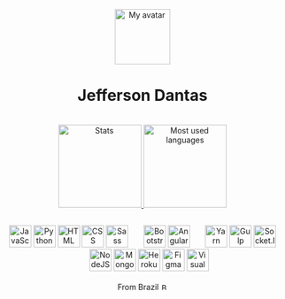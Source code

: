 <div align="center">
  <img height="100" src="https://josejefferson.github.io/avatar-rounded.png" alt="My avatar">
  <h1>Jefferson Dantas</h1>
</div>
&nbsp;
<div align="center">
  <a href="https://github.com/josejefferson?tab=repositories">
    <img height="150em" src="https://github-readme-stats.vercel.app/api?username=josejefferson&show_icons=true&theme=gruvbox&include_all_commits=true&count_private=true" alt="Stats">
    <img height="150em" src="https://github-readme-stats.vercel.app/api/top-langs/?username=josejefferson&layout=compact&langs_count=7&theme=gruvbox" alt="Most used languages">
  </a>
</div>

##
<div align="center">
  <img height="40" src="https://cdn.jsdelivr.net/gh/devicons/devicon/icons/javascript/javascript-original.svg" alt="JavaScript" title="JavaScript">
  <img height="40" src="https://cdn.jsdelivr.net/gh/devicons/devicon/icons/python/python-original.svg" alt="Python" title="Python">
  <img height="40" src="https://cdn.jsdelivr.net/gh/devicons/devicon/icons/html5/html5-original.svg" alt="HTML" title="HTML">
  <img height="40" src="https://cdn.jsdelivr.net/gh/devicons/devicon/icons/css3/css3-original.svg" alt="CSS" title="CSS">
  <img height="40" src="https://cdn.jsdelivr.net/gh/devicons/devicon/icons/sass/sass-original.svg" alt="Sass" title="Sass">
  <span width="20">&nbsp;&nbsp;&nbsp;&nbsp;&nbsp;</span>
  <img height="40" src="https://cdn.jsdelivr.net/gh/devicons/devicon/icons/bootstrap/bootstrap-original.svg" alt="Bootstrap" title="Bootstrap">
  <img height="40" src="https://cdn.jsdelivr.net/gh/devicons/devicon/icons/angularjs/angularjs-original.svg" alt="AngularJS" title="AngularJS">
  <span width="20">&nbsp;&nbsp;&nbsp;&nbsp;&nbsp;</span>
  <img height="40" src="https://cdn.jsdelivr.net/gh/devicons/devicon/icons/yarn/yarn-original.svg" alt="Yarn" title="Yarn">
  <img height="40" src="https://cdn.jsdelivr.net/gh/devicons/devicon/icons/gulp/gulp-plain.svg" alt="Gulp" title="Gulp">
  <img height="40" src="https://cdn.jsdelivr.net/gh/devicons/devicon/icons/socketio/socketio-original.svg" alt="Socket.IO" title="Socket.IO">
  <span width="20">&nbsp;&nbsp;&nbsp;&nbsp;&nbsp;</span>
  <img height="40" src="https://cdn.jsdelivr.net/gh/devicons/devicon/icons/nodejs/nodejs-original.svg" alt="NodeJS" title="NodeJS">
  <img height="40" src="https://cdn.jsdelivr.net/gh/devicons/devicon/icons/mongodb/mongodb-original.svg" alt="MongoDB" title="MongoDB">
  <img height="40" src="https://cdn.jsdelivr.net/gh/devicons/devicon/icons/heroku/heroku-original.svg" alt="Heroku" title="Heroku">
  <img height="40" src="https://cdn.jsdelivr.net/gh/devicons/devicon/icons/figma/figma-original.svg" alt="Figma" title="Figma">
  <img height="40" src="https://cdn.jsdelivr.net/gh/devicons/devicon/icons/vscode/vscode-original.svg" alt="Visual Studio Code" title="Visual Studio Code">
</div>

<br>
<div align="center">
  From Brazil
  <img height="12" src="https://josejefferson.github.io/brazil-flag-simplified.png" alt="Brazil flag">
</div>
